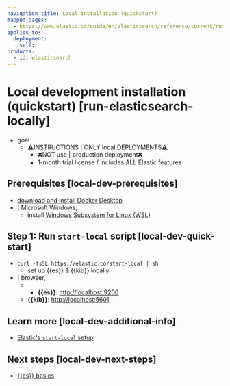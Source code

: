```yaml
---
navigation_title: Local installation (quickstart)
mapped_pages:
  - https://www.elastic.co/guide/en/elasticsearch/reference/current/run-elasticsearch-locally.html
applies_to:
  deployment:
    self:
products:
  - id: elasticsearch
---
```


# Local development installation (quickstart) [run-elasticsearch-locally]

* goal
  * ⚠️INSTRUCTIONS | ONLY local DEPLOYMENTS⚠️
    * ❌NOT use | production deployment❌
    * 1-month trial license / includes ALL Elastic features

## Prerequisites [local-dev-prerequisites]

* [download and install Docker Desktop](https://www.docker.com/products/docker-desktop)
* | Microsoft Windows,
  * install [Windows Subsystem for Linux (WSL)](https://learn.microsoft.com/en-us/windows/wsl/install)

## Step 1: Run `start-local` script [local-dev-quick-start]

* `curl -fsSL https://elastic.co/start-local | sh`
  * set up {{es}} & {{kib}} locally 
* | browser,
  * * **{{es}}**: [http://localhost:9200](http://localhost:9200)
  * **{{kib}}**: [http://localhost:5601](http://localhost:5601)

## Learn more [local-dev-additional-info]

* [Elastic's `start-local` setup](https://github.com/elastic/start-local)

## Next steps [local-dev-next-steps]

* [{{es}} basics](/elastic-docs-content/solutions/search/get-started/quickstarts.md) 
